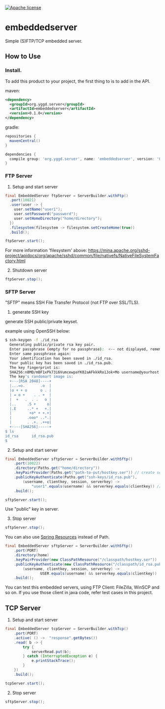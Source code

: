 [![Apache license](http://img.shields.io/badge/license-APACHE2-blue.svg)](http://www.apache.org/licenses/LICENSE-2.0)

# embeddedserver

Simple (S)FTP/TCP embedded server.

## How to Use

### Install.

To add this product to your project, the first thing to is to add in the API.

maven:

```xml
<dependency>
  <groupId>org.yggd.server</groupId>
  <artifactId>embeddedserver</artifactId>
  <version>0.1.0</version>
</dependency>
```

gradle:

```groovy
repositories {
  mavenCentral()
}

dependencies {
  compile group: 'org.yggd.server', name: 'embeddedserver', version: '0.1.0'
}
```

### FTP Server

1. Setup and start server

```java
final EmbeddedServer ftpServer = ServerBuilder.withFtp()
  .port(10021)
  .user(user -> {
    user.setName("user1");
    user.setPassword("password");
    user.setHomeDirectory("home/directory");
  })
  .filesystem(filesystem -> filesystem.setCreateHome(true))
  .build();

ftpServer.start();
```

For more information 'filesystem' above:
https://mina.apache.org/sshd-project/apidocs/org/apache/sshd/common/file/nativefs/NativeFileSystemFactory.html

2. Shutdown server

```java
ftpServer.stop();
```

### SFTP Server

"SFTP" means SSH File Transfer Protocol (not FTP over SSL/TLS).

1. generate SSH key

generate SSH public/private keyset.

example using OpenSSH below:

```bash
$ ssh-keygen -f ./id_rsa
  Generating public/private rsa key pair.
  Enter passphrase (empty for no passphrase):  <-- not displayed, remember your passphrase
  Enter same passphrase again: 
  Your identification has been saved in ./id_rsa.
  Your public key has been saved in ./id_rsa.pub.
  The key fingerprint is:
  SHA256:n8MD/mBF1xPk73i6VumcewpaYK82aAFkkkRo1Jok+Mo username@yourhost.
  The key's randomart image is:
  +---[RSA 2048]----+
  |...=o.       .o  |
  |o + + o      o . |
  | = o +    . . +  |
  |  +   .  . .   o |
  |..     .S +     o|
  |.E     ..* +   +.|
  |        +o* + +.+|
  |       .ooo* ..*.|
  |       . .+. .++o|
  +----[SHA256]-----+
$ ls
id_rsa		id_rsa.pub
$ 
```

2. Setup and start server

```java
final EmbeddedServer sftpServer = ServerBuilder.withSftp()
    .port(10022)
    .directory(Paths.get("home/directory"))
    .keyPairProvider(Paths.get("path-to-put/hostkey.ser")) // create ser file in the first running.
    .publicKeyAuthenticate(Paths.get("ssh-keys/id_rsa.pub"),
        (username, clientkey, session, serverkey) ->
            "user1".equals(username) && serverkey.equals(clientkey)) // implement client authentication.
    .build();

sftpServer.start();
```

Use "public" key in server.

3. Stop server

```java
sftpServer.stop();
```

You can also use [Spring Resources](https://docs.spring.io/spring/docs/current/spring-framework-reference/core.html#resources) instead of Path.

```java
final EmbeddedServer sftpServer = ServerBuilder.withSftp()
    .port(PORT)
    .directory(home)
    .keyPairProvider(new ClassPathResource("/classpath/hostkey.ser"))
    .publicKeyAuthenticate(new ClassPathResource("/classpath/id_rsa.pub"),
        (username, clientkey, session, serverkey) ->
                USER.equals(username) && serverkey.equals(clientkey))
    .build();
```

You can test this embedded servers, using FTP Client: FileZilla, WinSCP and so on.
If you use those client in java code, refer test cases in this project.

## TCP Server

1. Setup and start server

```java
final EmbeddedServer tcpServer = ServerBuilder.withTcp()
    .port(PORT)
    .active( () ->  "response".getBytes())
    .read( b -> {
        try {
            serverRead.put(b);
        } catch (InterruptedException e) {
            e.printStackTrace();
        }
    })
    .build();

tcpServer.start();
```

2. Stop server

```java
sftpServer.stop();
```
